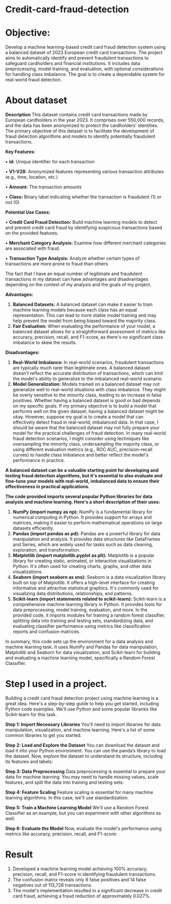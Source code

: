 # Credit-card-fraud-detection

# Objective:
Develop a machine learning-based credit card fraud detection system using a balanced dataset of 2023 European credit card transactions. The project aims to automatically identify and prevent fraudulent transactions to safeguard cardholders and financial institutions. It includes data preprocessing, model training, and evaluation, with optional considerations for handling class imbalance. The goal is to create a dependable system for real-world fraud detection.

# About dataset

**Description**
This dataset contains credit card transactions made by European cardholders in the year 2023. It comprises over 550,000 records, and the data has been anonymized to protect the cardholders' identities. The primary objective of this dataset is to facilitate the development of fraud detection algorithms and models to identify potentially fraudulent transactions.

**Key Features:**

•	**id:** Unique identifier for each transaction

•	**V1-V28:** Anonymized features representing various transaction attributes (e.g., time, location, etc.)

•	**Amount:** The transaction amounts

•	**Class:** Binary label indicating whether the transaction is fraudulent (1) or not (0)

**Potential Use Cases:**

•	**Credit Card Fraud Detection:** Build machine learning models to detect and prevent credit card fraud by identifying suspicious transactions based on the provided features.

•	**Merchant Category Analysis:** Examine how different merchant categories are associated with fraud.

•	**Transaction Type Analysis:** Analyze whether certain types of transactions are more prone to fraud than others.

The fact that I have an equal number of legitimate and fraudulent transactions in my dataset can have advantages and disadvantages depending on the context of my analysis and the goals of my project.

**Advantages:**
1.	**Balanced Datasets:** A balanced dataset can make it easier to train machine learning models because each class has an equal representation. This can lead to more stable model training and may help prevent the model from being biased toward the majority class.
3.	**Fair Evaluation:** When evaluating the performance of your model, a balanced dataset allows for a straightforward assessment of metrics like accuracy, precision, recall, and F1-score, as there's no significant class imbalance to skew the results.


**Disadvantages:**
1.	**Real-World Imbalance:** In real-world scenarios, fraudulent transactions are typically much rarer than legitimate ones. A balanced dataset doesn't reflect the accurate distribution of transactions, which can limit the model's ability to generalize to the imbalanced real-world scenario.
2.	**Model Generalization:** Models trained on a balanced dataset may not generalize well to real-world situations with class imbalance. They might be overly sensitive to the minority class, leading to an increase in false positives.
Whether having a balanced dataset is good or bad depends on my specific goals. If my primary objective is to build a model that performs well on the given dataset, having a balanced dataset might be okay. However, suppose my goal is to create a model that can effectively detect fraud in real-world, imbalanced data. In that case, I should be aware that the balanced dataset may not fully prepare your model for the practical challenges of fraud detection.
In many real-world fraud detection scenarios, I might consider using techniques like oversampling the minority class, undersampling the majority class, or using different evaluation metrics (e.g., ROC AUC, precision-recall curves) to handle class imbalance and better reflect the model's performance in practice.


**A balanced dataset can be a valuable starting point for developing and testing fraud detection algorithms, but it's essential to also evaluate and fine-tune your models with real-world, imbalanced data to ensure their effectiveness in practical applications.**


**The code provided imports several popular Python libraries for data analysis and machine learning. Here's a short description of their uses:**
1.	**NumPy (import numpy as np):** NumPy is a fundamental library for numerical computing in Python. It provides support for arrays and matrices, making it easier to perform mathematical operations on large datasets efficiently.
2.	**Pandas (import pandas as pd):** Pandas are a powerful library for data manipulation and analysis. It provides data structures like DataFrames and Series, which are widely used for tasks such as data cleaning, exploration, and transformation.
3.	**Matplotlib (import matplotlib.pyplot as plt):** Matplotlib is a popular library for creating static, animated, or interactive visualizations in Python. It's often used for creating charts, graphs, and other data visualizations.
4.	**Seaborn (import seaborn as sns):** Seaborn is a data visualization library built on top of Matplotlib. It offers a high-level interface for creating informative and attractive statistical graphics. It's commonly used for visualizing data distributions, relationships, and patterns.
5.	**Scikit-learn (import statements related to scikit-learn):** Scikit-learn is a comprehensive machine learning library in Python. It provides tools for data preprocessing, model training, evaluation, and more. In the provided code, it imports modules for training a random forest classifier, splitting data into training and testing sets, standardizing data, and evaluating classifier performance using metrics like classification reports and confusion matrices.
   
In summary, this code sets up the environment for a data analysis and machine learning task. It uses NumPy and Pandas for data manipulation, Matplotlib and Seaborn for data visualization, and Scikit-learn for building and evaluating a machine learning model, specifically a Random Forest Classifier.

# Step I used in a project.
Building a credit card fraud detection project using machine learning is a great idea. Here's a step-by-step guide to help you get started, including Python code examples. We'll use Python and some popular libraries like Scikit-learn for this task.

**Step 1: Import Necessary Libraries**
You'll need to import libraries for data manipulation, visualization, and machine learning. Here's a list of some common libraries to get you started.

**Step 2: Load and Explore the Dataset**
You can download the dataset and load it into your Python environment. You can use the panda’s library to load the dataset.
Now, explore the dataset to understand its structure, including its features and labels:

**Step 3: Data Preprocessing**
Data preprocessing is essential to prepare your data for machine learning. You may need to handle missing values, scale features, and split the data into training and testing sets:

**Step 4: Feature Scaling**
Feature scaling is essential for many machine learning algorithms. In this case, we'll use standardization:

**Step 5: Train a Machine Learning Model**
We'll use a Random Forest Classifier as an example, but you can experiment with other algorithms as well:

**Step 6: Evaluate the Model**
Now, evaluate the model's performance using metrics like accuracy, precision, recall, and F1-score:


# **Result**

1. Developed a machine learning model achieving 100% accuracy, precision, recall, and F1-score in identifying fraudulent transactions.
2. The confusion matrix reveals only 6 false positives and 14 false negatives out of 113,726 transactions.
3. The model's implementation resulted in a significant decrease in credit card fraud, achieving a fraud reduction of approximately 0.027%.
